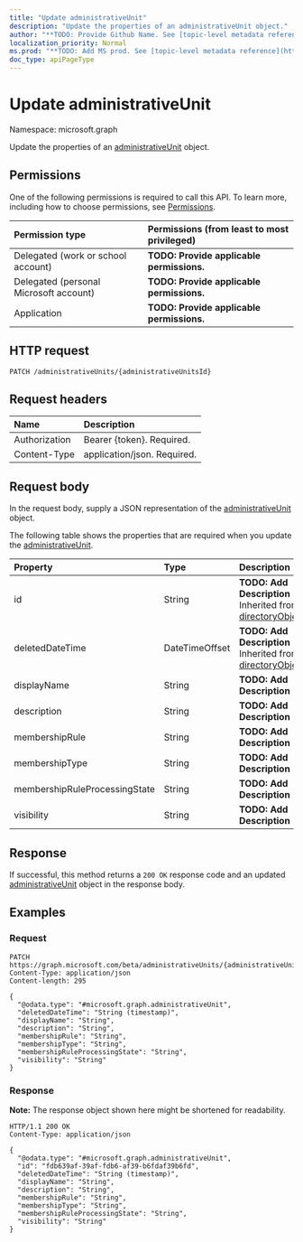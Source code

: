 ```yaml
---
title: "Update administrativeUnit"
description: "Update the properties of an administrativeUnit object."
author: "**TODO: Provide Github Name. See [topic-level metadata reference](https://msgo.azurewebsites.net/add/document/guidelines/metadata.html#topic-level-metadata)**"
localization_priority: Normal
ms.prod: "**TODO: Add MS prod. See [topic-level metadata reference](https://msgo.azurewebsites.net/add/document/guidelines/metadata.html#topic-level-metadata)**"
doc_type: apiPageType
---
```


# Update administrativeUnit
Namespace: microsoft.graph

Update the properties of an [administrativeUnit](../resources/administrativeunit.md) object.

## Permissions
One of the following permissions is required to call this API. To learn more, including how to choose permissions, see [Permissions](/graph/permissions-reference).

|Permission type|Permissions (from least to most privileged)|
|:---|:---|
|Delegated (work or school account)|**TODO: Provide applicable permissions.**|
|Delegated (personal Microsoft account)|**TODO: Provide applicable permissions.**|
|Application|**TODO: Provide applicable permissions.**|

## HTTP request

<!-- {
  "blockType": "ignored"
}
-->
``` http
PATCH /administrativeUnits/{administrativeUnitsId}
```

## Request headers
|Name|Description|
|:---|:---|
|Authorization|Bearer {token}. Required.|
|Content-Type|application/json. Required.|

## Request body
In the request body, supply a JSON representation of the [administrativeUnit](../resources/administrativeunit.md) object.

The following table shows the properties that are required when you update the [administrativeUnit](../resources/administrativeunit.md).

|Property|Type|Description|
|:---|:---|:---|
|id|String|**TODO: Add Description** Inherited from [directoryObject](../resources/directoryobject.md)|
|deletedDateTime|DateTimeOffset|**TODO: Add Description** Inherited from [directoryObject](../resources/directoryobject.md)|
|displayName|String|**TODO: Add Description**|
|description|String|**TODO: Add Description**|
|membershipRule|String|**TODO: Add Description**|
|membershipType|String|**TODO: Add Description**|
|membershipRuleProcessingState|String|**TODO: Add Description**|
|visibility|String|**TODO: Add Description**|



## Response

If successful, this method returns a `200 OK` response code and an updated [administrativeUnit](../resources/administrativeunit.md) object in the response body.

## Examples

### Request
<!-- {
  "blockType": "request",
  "name": "update_administrativeunit"
}
-->
``` http
PATCH https://graph.microsoft.com/beta/administrativeUnits/{administrativeUnitsId}
Content-Type: application/json
Content-length: 295

{
  "@odata.type": "#microsoft.graph.administrativeUnit",
  "deletedDateTime": "String (timestamp)",
  "displayName": "String",
  "description": "String",
  "membershipRule": "String",
  "membershipType": "String",
  "membershipRuleProcessingState": "String",
  "visibility": "String"
}
```


### Response
**Note:** The response object shown here might be shortened for readability.
<!-- {
  "blockType": "response",
  "truncated": true
}
-->
``` http
HTTP/1.1 200 OK
Content-Type: application/json

{
  "@odata.type": "#microsoft.graph.administrativeUnit",
  "id": "fdb639af-39af-fdb6-af39-b6fdaf39b6fd",
  "deletedDateTime": "String (timestamp)",
  "displayName": "String",
  "description": "String",
  "membershipRule": "String",
  "membershipType": "String",
  "membershipRuleProcessingState": "String",
  "visibility": "String"
}
```

